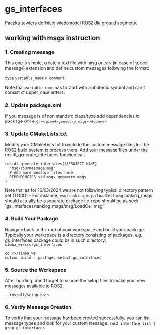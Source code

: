 # gs_interfaces
Paczka zawiera definicje wiadomości ROS2 dla ground segmentu 


## working with msgs instruction

### 1. Creating message
This one is simple, create a text file with .msg or .srv (in case of server message) extension and define custom messages following the format:

`type` `variable_name` `# comment`

Note that `variable_name` has to start with alphabetic symbol and can't consist of upper_case letters.

### 2. Update package.xml
If you message is of non standard class/type add dependencies to package.xml e.g. `<depend>geometry_msgs</depend>`

### 3. Update CMakeLists.txt
Modify your CMakeLists.txt to include the custom message files for the ROS2 build system to process them.
Add your message files under the rosidl_generate_interfaces function call.

```
rosidl_generate_interfaces(${PROJECT_NAME}
  "msg/YourMessage.msg"
  # Add more message files here
  DEPENDENCIES std_msgs geometry_msgs
)
```

Note that as for 16/03/2024 we are not following typical directory pattern yet (TODO) - 
For instance, `msg/tanking_msgs/LoadCell.msg` tanking_msgs should actually be a separate package i.e. repo should be as such `gs_interfaces/tanking_msgs/msg/LoadCell.msg'

### 4. Build Your Package
Navigate back to the root of your workspace and build your package.
Typically your workspace is a directory consisting of packages, e.g. gs_interfaces package could be in such directory: `simba_ws/src/gs_interfaces`

```
cd <>/simba_ws
colcon build --packages-select gs_interfaces
```

### 5. Source the Workspace
After building, don't forget to source the setup files to make your new messages available to ROS2.

`. install/setup.bash`

### 6. Verify Message Creation
To verify that your message has been created successfully, you can list message types and look for your custom message.
`ros2 interface list | grep gs_interfaces`